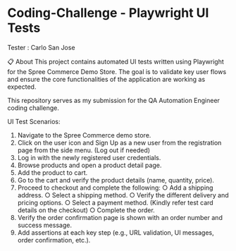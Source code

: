 # Coding-Challenge - Playwright UI Tests
Tester : Carlo San Jose

📋 About
This project contains automated UI tests written using Playwright for the Spree Commerce Demo Store. The goal is to validate key user flows and ensure the core functionalities of the application are working as expected.

This repository serves as my submission for the QA Automation Engineer coding challenge.

UI Test Scenarios:
1. Navigate to the Spree Commerce demo store.
2. Click on the user icon and Sign Up as a new user from the registration page from
the side menu. (Log out if needed)
3. Log in with the newly registered user credentials.
4. Browse products and open a product detail page.
5. Add the product to cart.
6. Go to the cart and verify the product details (name, quantity, price).
7. Proceed to checkout and complete the following:
○ Add a shipping address.
○ Select a shipping method.
○ Verify the different delivery and pricing options.
○ Select a payment method. (Kindly refer test card details on the checkout)
○ Complete the order.
8. Verify the order confirmation page is shown with an order number and success
message.
9. Add assertions at each key step (e.g., URL validation, UI messages, order
confirmation, etc.).
